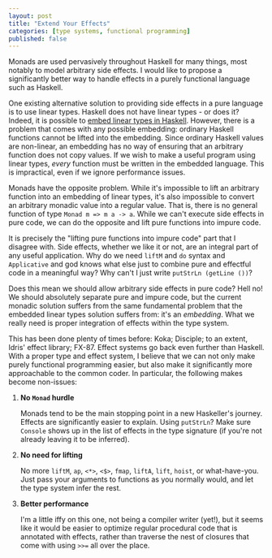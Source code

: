 ```yaml
---
layout: post
title: "Extend Your Effects"
categories: [type systems, functional programming]
published: false
---
```


Monads are used pervasively throughout Haskell for many things, most notably to
model arbitrary side effects. I would like to propose a significantly better way
to handle effects in a purely functional language such as Haskell.

One existing alternative solution to providing side effects in a pure language
is to use linear types. Haskell does not have linear types - or does it? Indeed,
it is possible to [embed linear types in Haskell][tagless]. However, there is
a problem that comes with any possible embedding: ordinary Haskell functions
cannot be lifted into the embedding. Since ordinary Haskell values are
non-linear, an embedding has no way of ensuring that an arbitrary function does
not copy values. If we wish to make a useful program using linear types, _every_
function must be written in the embedded language. This is impractical, even if
we ignore performance issues.

Monads have the opposite problem. While it's impossible to lift an arbitrary
function into an embedding of linear types, it's also impossible to convert an
arbitrary monadic value into a regular value. That is, there is no general
function of type `Monad m => m a -> a`. While we can't execute side effects in
pure code, we can do the opposite and lift pure functions into impure code.

It is precisely the "lifting pure functions into impure code" part that I
disagree with. Side effects, whether we like it or not, are an integral part of
any useful application. Why do we need `liftM` and `do` syntax and `Applicative`
and god knows what else just to combine pure and effectful code in a meaningful
way? Why can't I just write `putStrLn (getLine ())`?

Does this mean we should allow arbitrary side effects in pure code? Hell no! We
should absolutely separate pure and impure code, but the current monadic
solution suffers from the same fundamental problem that the embedded linear
types solution suffers from: it's an _embedding_. What we really need is proper
integration of effects within the type system.

This has been done plenty of times before: Koka; Disciple; to an extent, Idris'
effect library; FX-87. Effect systems go back even further than Haskell. With a
proper type and effect system, I believe that we can not only make purely
functional programming easier, but also make it significantly more approachable
to the common coder. In particular, the following makes become non-issues:

1. **No `Monad` hurdle**

    Monads tend to be the main stopping point in a new Haskeller's journey.
    Effects are significantly easier to explain. Using `putStrLn`? Make sure
    `Console` shows up in the list of effects in the type signature (if you're
    not already leaving it to be inferred).

2. **No need for lifting**

    No more `liftM`, `ap`, `<*>`, `<$>`, `fmap`, `liftA`, `lift`, `hoist`, or
    what-have-you. Just pass your arguments to functions as you normally would,
    and let the type system infer the rest.

3. **Better performance**

    I'm a little iffy on this one, not being a compiler writer (yet!), but it
    seems like it would be easier to optimize regular procedural code that is
    annotated with effects, rather than traverse the nest of closures that come
    with using `>>=` all over the place.

[tagless]: https://www.fpcomplete.com/user/mutjida/typed-tagless-final-linear-lambda-calculus
